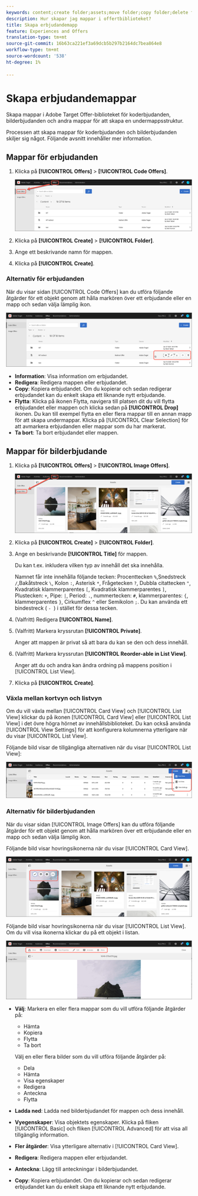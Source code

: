```yaml
---
keywords: content;create folder;assets;move folder;copy folder;delete folder;download folder;folder
description: Hur skapar jag mappar i offertbiblioteket?
title: Skapa erbjudandemapp
feature: Experiences and Offers
translation-type: tm+mt
source-git-commit: 16b63ca221ef3a69dcb5b297b2164dc7bea864e8
workflow-type: tm+mt
source-wordcount: '538'
ht-degree: 1%

---
```



# Skapa erbjudandemappar

Skapa mappar i Adobe Target Offer-biblioteket för koderbjudanden, bilderbjudanden och andra mappar för att skapa en undermappsstruktur.

Processen att skapa mappar för koderbjudanden och bilderbjudanden skiljer sig något. Följande avsnitt innehåller mer information.

## Mappar för erbjudanden

1. Klicka på **[!UICONTROL Offers]** > **[!UICONTROL Code Offers]**.

   ![Fliken Koderbjudanden](/help/c-experiences/c-manage-content/assets/code-offers-tab.png)

1. Klicka på **[!UICONTROL Create]** > **[!UICONTROL Folder]**.

1. Ange ett beskrivande namn för mappen.

1. Klicka på **[!UICONTROL Create]**.

### Alternativ för erbjudanden

När du visar sidan [!UICONTROL Code Offers] kan du utföra följande åtgärder för ett objekt genom att hålla markören över ett erbjudande eller en mapp och sedan välja lämplig ikon.

![Hovringsikoner på fliken Koderbjudanden](/help/c-experiences/c-manage-content/assets/code-offers-hover-icons.png)

* **Information**: Visa information om erbjudandet.
* **Redigera**: Redigera mappen eller erbjudandet.
* **Copy**: Kopiera erbjudandet. Om du kopierar och sedan redigerar erbjudandet kan du enkelt skapa ett liknande nytt erbjudande.
* **Flytta**: Klicka på ikonen Flytta, navigera till platsen dit du vill flytta erbjudandet eller mappen och klicka sedan på  **[!UICONTROL Drop]** ikonen. Du kan till exempel flytta en eller flera mappar till en annan mapp för att skapa undermappar. Klicka på [!UICONTROL Clear Selection] för att avmarkera erbjudanden eller mappar som du har markerat.
* **Ta bort**: Ta bort erbjudandet eller mappen.

## Mappar för bilderbjudande

1. Klicka på **[!UICONTROL Offers]** > **[!UICONTROL Image Offers]**.

   ![Fliken Bilderbjudanden](/help/c-experiences/c-manage-content/assets/image-offers-tab.png)

1. Klicka på **[!UICONTROL Create]** > **[!UICONTROL Folder]**.
1. Ange en beskrivande **[!UICONTROL Title]** för mappen.

   Du kan t.ex. inkludera vilken typ av innehåll det ska innehålla.

   Namnet får inte innehålla följande tecken: Procenttecken `%`,Snedstreck `/`,Bakåtstreck `\`, Kolon `:`, Asterisk `*`, Frågetecken `?`, Dubbla citattecken `"`, Kvadratisk klammerparentes `[`, Kvadratisk klammerparentes `]`, Plustecken: `+`, Pipe: `|`, Period: `.`, nummertecken: `#`, klammerparentes: `{`, klammerparentes `}`, Cirkumflex `^` eller Semikolon `;`. Du kan använda ett bindestreck ( `- `) i stället för dessa tecken.

1. (Valfritt) Redigera **[!UICONTROL Name]**.
1. (Valfritt) Markera kryssrutan **[!UICONTROL Private]**.

   Anger att mappen är privat så att bara du kan se den och dess innehåll.

1. (Valfritt) Markera kryssrutan **[!UICONTROL Reorder-able in List View]**.

   Anger att du och andra kan ändra ordning på mappens position i [!UICONTROL List View].

1. Klicka på **[!UICONTROL Create]**.

### Växla mellan kortvyn och listvyn

Om du vill växla mellan [!UICONTROL Card View] och [!UICONTROL List View] klickar du på ikonen [!UICONTROL Card View] eller [!UICONTROL List View] i det övre högra hörnet av innehållsbiblioteket. Du kan också använda [!UICONTROL View Settings] för att konfigurera kolumnerna ytterligare när du visar [!UICONTROL List View].

Följande bild visar de tillgängliga alternativen när du visar [!UICONTROL List View]:

![Alternativ för listvy](/help/c-experiences/c-manage-content/assets/view-settings-options.png)

### Alternativ för bilderbjudanden

När du visar sidan [!UICONTROL Image Offers] kan du utföra följande åtgärder för ett objekt genom att hålla markören över ett erbjudande eller en mapp och sedan välja lämplig ikon.

Följande bild visar hovringsikonerna när du visar [!UICONTROL Card View].

![Hovringsikoner på fliken Bilderbjudanden i kortvyn](/help/c-experiences/c-manage-content/assets/image-offers-hover-icons.png)

Följande bild visar hovringsikonerna när du visar [!UICONTROL List View]. Om du vill visa ikonerna klickar du på ett objekt i listan.

![Hovringsikoner på fliken Bilderbjudanden i listvyn](/help/c-experiences/c-manage-content/assets/list-view-hover.png)

* **Välj**: Markera en eller flera mappar som du vill utföra följande åtgärder på:

   * Hämta
   * Kopiera
   * Flytta
   * Ta bort

   Välj en eller flera bilder som du vill utföra följande åtgärder på:

   * Dela
   * Hämta
   * Visa egenskaper
   * Redigera
   * Anteckna
   * Flytta


* **Ladda ned**: Ladda ned bilderbjudandet för mappen och dess innehåll.
* **Vyegenskaper**: Visa objektets egenskaper. Klicka på fliken [!UICONTROL Basic] och fliken [!UICONTROL Advanced] för att visa all tillgänglig information.
* **Fler åtgärder**: Visa ytterligare alternativ i  [!UICONTROL Card View].
* **Redigera**: Redigera mappen eller erbjudandet.
* **Anteckna**: Lägg till anteckningar i bilderbjudandet.
* **Copy**: Kopiera erbjudandet. Om du kopierar och sedan redigerar erbjudandet kan du enkelt skapa ett liknande nytt erbjudande.
